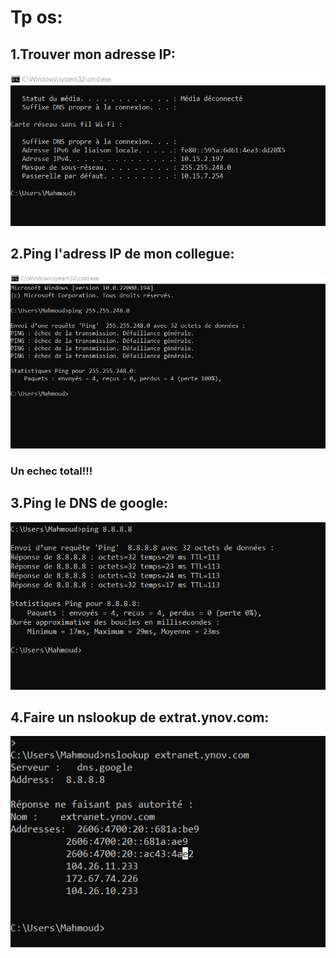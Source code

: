 # Tp os:

## 1.Trouver mon adresse IP:
![](./capture/Ip%20de%20mon%20pc.png)

## 2.Ping l'adress IP de mon collegue:
![](./capture/echec%20de%20ping.png)

### Un echec total!!!

## 3.Ping le DNS de google:
![](./capture/ping%20le%20dns%20de%20google.png)


## 4.Faire un nslookup de extrat.ynov.com:
![](./capture/adress%20ip%20de%20extranet.ynov.png)
